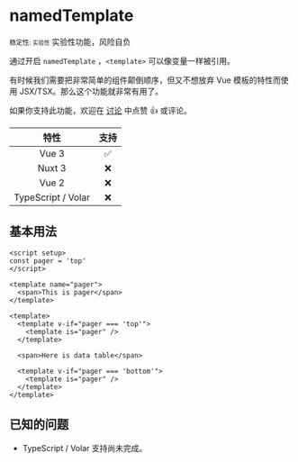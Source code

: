 # namedTemplate

<div py2 flex>
  <small>稳定性: <code class="!text-red-600">实验性</code></small>
  <WarnBadge>实验性功能，风险自负</WarnBadge>
</div>

通过开启 `namedTemplate` ，`<template>` 可以像变量一样被引用。

有时候我们需要把非常简单的组件颠倒顺序，但又不想放弃 Vue 模板的特性而使用 JSX/TSX。那么这个功能就非常有用了。

如果你支持此功能，欢迎在 [讨论](https://github.com/vuejs/core/discussions/6898) 中点赞 :+1: 或评论。

|        特性        |        支持        |
| :----------------: | :----------------: |
|       Vue 3        | :white_check_mark: |
|       Nuxt 3       |        :x:         |
|       Vue 2        |        :x:         |
| TypeScript / Volar |        :x:         |

## 基本用法

```vue {5-7,10-12,16-18}
<script setup>
const pager = 'top'
</script>

<template name="pager">
  <span>This is pager</span>
</template>

<template>
  <template v-if="pager === 'top'">
    <template is="pager" />
  </template>

  <span>Here is data table</span>

  <template v-if="pager === 'bottom'">
    <template is="pager" />
  </template>
</template>
```

## 已知的问题

- TypeScript / Volar 支持尚未完成。
